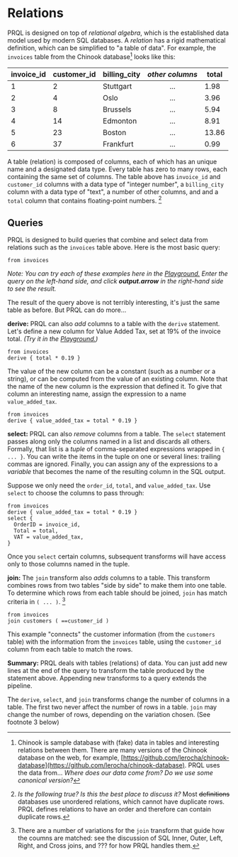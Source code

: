 # Relations

PRQL is designed on top of _relational algebra_, which is the established data
model used by modern SQL databases.
A _relation_ has a rigid mathematical definition,
which can be simplified to "a table of data".
For example, the `invoices` table from the Chinook database[^1] looks like this:

| invoice_id | customer_id | billing_city | _other columns_ | total |
| ---------- | ------------ | ------------ | :-----------: | ----- |
| 1        |  2 | Stuttgart | ...  | 1.98 |
| 2        |  4 | Oslo      | ...        | 3.96 |
| 3        |  8 | Brussels  | ...        | 5.94 |
| 4        | 14 | Edmonton  | ...         | 8.91 |
| 5        | 23 | Boston    | ...         | 13.86 |
| 6        | 37 | Frankfurt | ...         | 0.99 |

A table (relation) is composed of columns, each of which has an unique name and a designated data type.
Every table has zero to many rows, each containing the same set of columns.
The table above has `invoice_id` and `customer_id` columns with a data type of "integer number",
a `billing_city` column with a data type of "text",
a number of other columns, and
and a `total` column that contains floating-point numbers. [^2]

## Queries

PRQL is designed to build queries that combine and select data from relations such as the `invoices` table above. Here is the most basic query:

```
from invoices
```

_Note: You can try each of these examples here in the [Playground.](https://prql-lang.org/playground/)
Enter the query on the left-hand side,
and click **output.arrow** in the right-hand side to see the result._

The result of the query above is not terribly interesting, it's just the same table as before.
But PRQL can do more...

**derive:** PRQL can also _add_ columns to a table with the `derive` statement.
Let's define a new column for Value Added Tax, set at 19% of the invoice total.
_(Try it in the [Playground.](https://prql-lang.org/playground/))_

```
from invoices
derive { total * 0.19 }
```

<!-- todo: make sure that the new column is unnamed -->

The value of the new column can be a constant (such as a number or a string),
or can be computed from the value of an existing column.
Note that the name of the new column is the expression that defined it.
To give that column an interesting name,
assign the expression to a name `value_added_tax`.

```
from invoices
derive { value_added_tax = total * 0.19 }
```

**select:** PRQL can also _remove_ columns from a table.
The `select` statement passes along only the columns named in a list
and discards all others.
Formally, that list is a _tuple_ of comma-separated expressions wrapped in `{ ... }`.
You can write the items in the tuple on one or several lines:
trailing commas are ignored.
Finally, you can assign any of the expressions to a _variable_
that becomes the name of the resulting column in the SQL output.

Suppose we only need the `order_id`, `total`, and `value_added_tax`.
Use `select` to choose the columns to pass through:

```
from invoices
derive { value_added_tax = total * 0.19 }
select {
  OrderID = invoice_id,
  Total = total,
  VAT = value_added_tax,
}
```

Once you `select` certain columns, subsequent transforms will have access only to those columns named in the tuple.

**join:** The `join` transform also _adds_ columns to a table.
This transform combines rows from two tables "side by side" to make them into one table.
To determine which rows from each table should be joined, `join` has match criteria in `( ... )`. [^3]

```
from invoices
join customers ( ==customer_id )
```

This example "connects" the customer information (from the `customers` table) with the information from the `invoices` table, using the `customer_id` column from each table to match the rows.

**Summary:** PRQL deals with tables (relations) of data.
You can just add new lines at the end of the query
to transform the table produced by the statement above.
Appending new transforms to a query extends the pipeline.

The `derive`, `select`, and `join` transforms change the number of columns in a table.
The first two never affect the number of rows in a table.
`join` may change the number of rows, depending on the variation chosen. (See footnote 3 below)

[^1]: Chinook is sample database with (fake) data in tables and interesting relations between them. There are many versions of the Chinook database on the web, for example, [https://github.com/lerocha/chinook-database](https://github.com/lerocha/chinook-database). PRQL uses the data from... _Where does our data come from? Do we use some canonical version?_

[^2]: _Is the following true? Is this the best place to discuss it?_ Most ~~definitions~~ databases use unordered relations, which cannot have duplicate rows. PRQL defines relations to have an order and therefore can contain duplicate rows.

[^3]: There are a number of variations for the `join` transform that guide how the coumns are matched: see the discussion of SQL Inner, Outer, Left, Right, and Cross joins, and ??? for how PRQL handles them.
